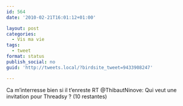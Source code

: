 ```yaml
---
id: 564
date: '2010-02-21T16:01:12+01:00'

layout: post
categories:
  - Vis ma vie
tags:
  - tweet
format: status
publish_social: no
guid: 'http://tweets.local/?birdsite_tweet=9433908247'

---
```


Ca m’interresse bien si il t’enreste RT @ThibautNinove: Qui veut une invitation pour Threadsy ? (10 restantes)